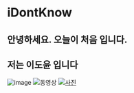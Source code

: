 # iDontKnow

## 안녕하세요. 오늘이 처음 입니다.
## 저는 이도윤 입니다
![image](https://user-images.githubusercontent.com/80079734/110879169-d70b5100-831f-11eb-8820-47b581be418f.png)
![동영상](https://www.youtube.com/watch?v=a6Tvy1tubRs)
[![사진](https://www.google.com/search?q=pop+cat&tbm=isch&source=iu&ictx=1&fir=T18rTMcQki0wLM%252CzwDImt7mf1enKM%252C_&vet=1&usg=AI4_-kSwkfj5z_OpBv5WVQ_v1JG_8E9KHQ&sa=X&ved=2ahUKEwiMxd_OnrvvAhWQP3AKHQGbDp8Q9QF6BAgQEAE#imgrc=T18rTMcQki0wLM)](https://www.youtube.com/watch?v=a6Tvy1tubRs)
